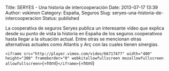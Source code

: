 Title: SERYES - Una historia de intercooperación
Date: 2013-07-17 13:39
Author: vokimon
Category: España, Seguros
Slug: seryes-una-historia-de-intercooperacion
Status: published

La cooperativa de seguros Seryes publica un interesante vídeo que explica desde su punto de vista la historia en España de los seguros cooperativos hasta llegar a la situación actual. Entre otras se mencionan otras alternativas actuales como Atlantis y Arç con las cuales tienen sinergias.

`<iframe src="http://player.vimeo.com/video/66717477" width="400" height="300" frameborder="0" webkitallowfullscreen mozallowfullscreen allowfullscreen>`{=html}`</iframe>`{=html}
